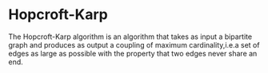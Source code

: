 # Hopcroft-Karp
The Hopcroft-Karp algorithm is an algorithm that takes as input a bipartite graph and produces as output a 
coupling of maximum cardinality,i.e.a set of edges as large as possible with  the property that two edges never share an end.
